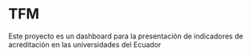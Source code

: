 # TFM
Este proyecto es un dashboard para la presentación de indicadores de acreditación en las universidades del Ecuador
